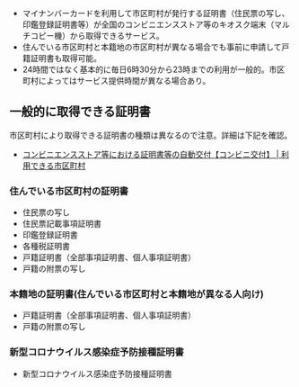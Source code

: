 - マイナンバーカードを利用して市区町村が発行する証明書（住民票の写し、印鑑登録証明書等）が全国のコンビニエンスストア等のキオスク端末（マルチコピー機）から取得できるサービス。
- 住んでいる市区町村と本籍地の市区町村が異なる場合でも事前に申請して戸籍証明書も取得可能。
- 24時間ではなく基本的に毎日6時30分から23時までの利用が一般的。市区町村によってはサービス提供時間が異なる場合あり。

## 一般的に取得できる証明書
市区町村により取得できる証明書の種類は異なるので注意。詳細は下記を確認。
- [コンビニエンスストア等における証明書等の自動交付【コンビニ交付】 | 利用できる市区町村](https://www.lg-waps.go.jp/01-04.html)

### 住んでいる市区町村の証明書
- 住民票の写し
-   住民票記載事項証明書
-   印鑑登録証明書
-   各種税証明書
-   戸籍証明書（全部事項証明書、個人事項証明書）
-   戸籍の附票の写し

### 本籍地の証明書(住んでいる市区町村と本籍地が異なる人向け)
-   戸籍証明書（全部事項証明書、個人事項証明書）
-   戸籍の附票の写し

### 新型コロナウイルス感染症予防接種証明書
-   新型コロナウイルス感染症予防接種証明書
